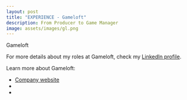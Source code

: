 ```yaml
---
layout: post
title: "EXPERIENCE - Gameloft"
description: From Producer to Game Manager
image: assets/images/gl.png
---
```


Gameloft

For more details about my roles at Gameloft, check my <A href="https://www.linkedin.com/in/christophebenoist/">LinkedIn profile</A>.

Learn more about Gameloft:
- <a href="https://www.gameloft.com/">Company website</a>
- <a href=""></a>
- <a href=""></a>